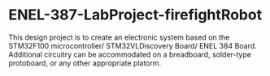 # ENEL-387-LabProject-firefightRobot
This design project is to create an electronic system based on the STM32F100 microcontroller/ STM32VLDiscovery Board/ ENEL 384 Board. Additional circuitry can be accommodated on a breadboard, solder-type protoboard, or any other appropriate platorm.
